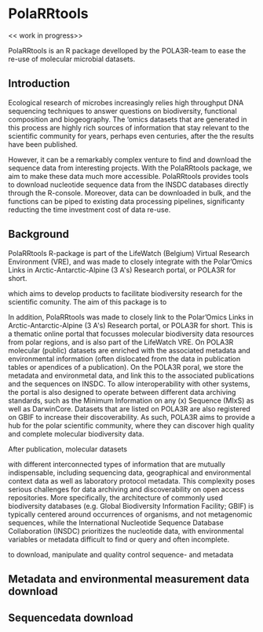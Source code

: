 # PolaRRtools

<< work in progress>>

PolaRRtools is an R package develloped by the POLA3R-team to ease the re-use of molecular microbial datasets. 

## Introduction
Ecological research of microbes increasingly relies high throughput DNA sequencing techniques to answer questions on biodiversity, functional composition and biogeography. The ‘omics datasets that are generated in this process are highly rich sources of information that stay relevant to the scientific community for years, perhaps even centuries, after the the results have been published.

However, it can be a remarkably complex venture to find and download the sequence data from interesting projects. With the PolaRRtools package, we aim to make these data much more accessible. PolaRRtools provides tools to download nucleotide sequence data from the INSDC databases directly through the R-console. Moreover, data can be downloaded in bulk, and the functions can be piped to existing data processing pipelines, significanty reducting the time investment cost of data re-use.

## Background
PolaRRtools R-package is part of the LifeWatch (Belgium) Virtual Research Environment (VRE), and was made to closely integrate with the Polar’Omics Links in Arctic-Antarctic-Alpine (3 A's) Research portal, or POLA3R for short.

which aims to develop products to facilitate biodiversity research for the scientific comunity. The aim of this package is to


In addition, PolaRRtools was made to closely link to the Polar’Omics Links in Arctic-Antarctic-Alpine (3 A's) Research portal, or POLA3R for short. This is a thematic online portal that focusses molecular biodiversity data resources from polar regions, and is also part of the LifeWatch VRE. On POLA3R molecular (public) datasets are enriched with the associated metadata and environmental information (often dislocated from the data in publication tables or apendices of a publication). On the POLA3R poral, we store the metadata and environmetal data, and link this to the associated publications and the sequences on INSDC. To allow interoperability with other systems, the portal is also designed to operate between different data archiving standards, such as the Minimum Information on any (x) Sequence (MIxS) as well as DarwinCore. Datasets that are listed on POLA3R are also registered on GBIF to increase their discoverability. As such, POLA3R aims to provide a hub for the polar scientific community, where they can discover high quality and complete molecular biodiversity data.




After publication, molecular datasets

with different interconnected types of information that are mutually indispensable, including sequencing data, geographical and environmental context data as well as laboratory protocol metadata. This complexity poses serious challenges for data archiving and discoverability on open access repositories. More specifically, the architecture of commonly used biodiversity databases (e.g. Global Biodiversity Information Facility; GBIF) is typically centered around occurrences of organisms, and not metagenomic sequences, while the International Nucleotide Sequence Database Collaboration (INSDC) prioritizes the nucleotide data, with environmental variables or metadata difficult to find or query and often incomplete. 










to download, manipulate and quality control sequence- and metadata

## Metadata and environmental measurement data download

## Sequencedata download
